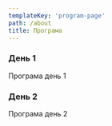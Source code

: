 ```yaml
---
templateKey: 'program-page'
path: /about
title: Програма
---
```

### День 1
Програма день 1

### День 2
Програма день 2